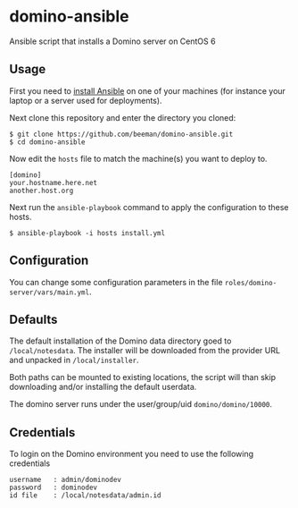 # domino-ansible

Ansible script that installs a Domino server on CentOS 6 

## Usage

First you need to [install Ansible](http://docs.ansible.com/intro_installation.html) on one of your machines (for instance your laptop or a server used for deployments).

Next clone this repository and enter the directory you cloned:

    $ git clone https://github.com/beeman/domino-ansible.git
    $ cd domino-ansible

Now edit the `hosts` file to match the machine(s) you want to deploy to.

    [domino]
    your.hostname.here.net
    another.host.org

Next run the `ansible-playbook` command to apply the configuration to these hosts.

    $ ansible-playbook -i hosts install.yml

## Configuration

You can change some configuration parameters in the file `roles/domino-server/vars/main.yml`. 

## Defaults

The default installation of the Domino data directory goed to `/local/notesdata`. The installer will be downloaded from the provider URL and unpacked in `/local/installer`. 

Both paths can be mounted to existing locations, the script will than skip downloading and/or installing the default userdata. 

The domino server runs under the user/group/uid `domino/domino/10000`.

## Credentials

To login on the Domino environment you need to use the following credentials

    username   : admin/dominodev
    password   : dominodev
    id file    : /local/notesdata/admin.id
